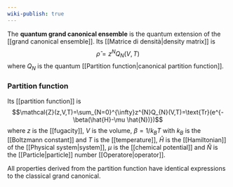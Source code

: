 ```yaml
---
wiki-publish: true
---
```

The **quantum grand canonical ensemble** is the quantum extension of the [[grand canonical ensemble]]. Its [[Matrice di densità|density matrix]] is
$$\hat{\rho}=z^{N}Q_{N}(V,T)$$
where $Q_{N}$ is the quantum [[Partition function|canonical partition function]].
### Partition function
Its [[partition function]] is
$$\mathcal{Z}(z,V,T)=\sum_{N=0}^{\infty}z^{N}Q_{N}(V,T)=\text{Tr}(e^{-\beta(\hat{H}-\mu \hat{N})})$$
where $z$ is the [[fugacity]], $V$ is the volume, $\beta=1/k_{B}T$ with $k_{B}$ is the [[Boltzmann constant]] and $T$ is the [[temperature]], $\hat{H}$ is the [[Hamiltonian]] of the [[Physical system|system]], $\mu$ is the [[chemical potential]] and $\hat{N}$ is the [[Particle|particle]] number [[Operatore|operator]].

All properties derived from the partition function have identical expressions to the classical grand canonical.